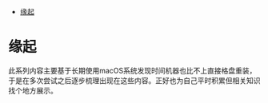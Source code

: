<!--ts-->
* [缘起](#缘起)

<!-- Created by https://github.com/ekalinin/github-markdown-toc -->
<!-- Added by: runner, at: Thu Sep  8 10:28:33 UTC 2022 -->

<!--te-->
# 缘起

此系列内容主要基于长期使用macOS系统发现时间机器也比不上直接格盘重装，于是在多次尝试之后逐步梳理出现在这些内容。正好也为自己平时积累但相关知识找个地方展示。